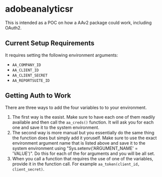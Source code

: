 # adobeanalyticsr

This is intended as a POC on how a AAv2 package could work, including OAuth2.

## Current Setup Requirements

It requires setting the following environment arguments:

* `AA_COMPANY_ID`
* `AA_CLIENT_ID`
* `AA_CLIENT_SECRET`
* `AA_REPORTSUITE_ID`

## Getting Auth to Work

There are three ways to add the four variables to to your environment.  
1. The first way is the easist.  Make sure to have each one of them readily available and then call the `aa_creds()` function. It will ask you for each one and save it to the system environment.
2. The second way is more manual but you essentially do the same thing the function does but simply add it yoruself. Make sure to use the exact environment argument name that is listed above and save it to the system environment using "Sys.setenv('ARGUMENT_NAME' = 'VALUE')".  Do this for each of the for arguments and you will be all set.
3. When you call a function that requires the use of one of the variables, provide it in the function call. For example `aa_token(client_id, client_secret)`.


